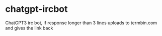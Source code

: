 # chatgpt-ircbot
ChatGPT3 irc bot, if response longer than 3 lines uploads to termbin.com and gives the link back
